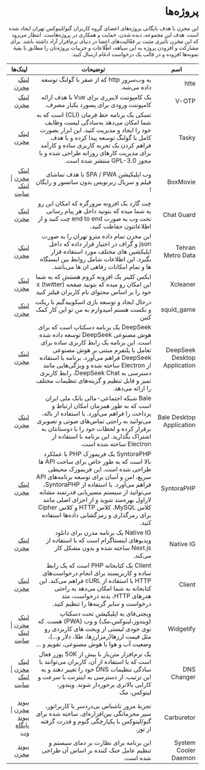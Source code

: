 <h1 dir="rtl">پروژه‌ها</h1>
<p dir="rtl">این مخزن با هدف بایگانی پروژه‌های اعضای گروه کاربران گنو/لینوکس تهران ایجاد شده است. هدف این مجموعه، دیده شدن، حمایت و همکاری در پروژه‌هاست. انتظار می‌رود که این مخزن تأثیری مثبت بر فعّالیت‌های اعضا در دنیای نرم‌افزار آزاد داشته باشد. برای مشارکت و افزودن پروژه به این سیاهه، اطّلاعات و جزییات پروژه‌تان را مطابق با بقیهٔ نمونه‌ها افزوده و در قالب یک درخواست ادغام ارسال کنید.</p>


<div dir="rtl">
<table>
  <thead>
    <tr>
      <th>اسم</th>
      <th>توضیحات</th>
      <th>لینک‌ها</th>
    </tr>
  </thead>
  <tbody>
    <tr>
      <td>htte</td>
      <td>یه وب‌سرور http که از صفر با گولنگ توسعه داده می‌شه.</td>
      <td><a href="https://github.com/the-pesar/htte">لینک مخزن</a></td>
    </tr>
    <tr>
      <td>V-OTP</td>
      <td>یک کامپوننت لایبرری برای Vue با هدف ارائه کامپوننت ورودی برای پسورد یکبار مصرف.</td>
      <td><a href="https://github.com/Saman-Safaei-Dev/v-otp">لینک مخزن</a></td>
    </tr>
    <tr>
      <td>Tasky</td>
      <td>تسکی یک برنامه خط فرمان (CLI) است که به شما امکان می‌دهد به‌سادگی لیست وظایف خود را ایجاد و مدیریت کنید. این ابزار بصورت کامل با گولنگ توسعه پیدا کرده و با هدف فراهم کردن یک تجربه کاربری ساده و کارآمد برای مدیریت کارهای روزانه طراحی شده و با مجوز GPL-3.0 منتشر شده است.</td>
      <td><a href="https://github.com/shahriaarrr/tasky">لینک مخزن</a></td>
    </tr>
    <tr>
      <td>BoxMovie</td>
      <td>وب اپلیکیشن SPA / PWA با هدف تماشای فیلم و سریال زیرنویس بدون سانسور و رایگان !</td>
      <td><a href="https://github.com/BoxMovie/BoxMovie.github.io">لینک مخزن</a> | <a href="https://boxmovie.github.io">لینک سایت</a></td>
    </tr>
    <tr>
      <td>Chat Guard</td>
      <td>چت گارد یک افزونه مرورگره که امکان این رو به شما میده که بتونید داخل هر پیام رسانی تحت وب به صورت end to end چت کنید و از اطلاعاتتون حفاظت کنید.</td>
      <td><a href="https://github.com/PrivacyForge/ChatGuard">لینک مخزن</a></td>
    </tr>
    <tr>
      <td>Tehran Metro Data</td>
      <td>این مخزن تمام داده مترو تهران را به صورت json و گراف در اختیار قرار داده که داخل اپلیکشین های مختلف مورد استفاده قرار بگیرد. این اطلاعات شامل روابط بین ایستگاه ها و تمام امکانات رفاهی ان ها می‌باشد.</td>
      <td><a href="https://github.com/mostafa-kheibary/tehran-metro-data">لینک مخزن</a></td>
    </tr>
    <tr>
      <td>Xcleaner</td>
      <td>ایکس کلینر یک افزونه کروم هستش که به شما این امکان رو میده که بتونید صفحه x (twitter) خود را بر اساس محتوای نام کاربران فیلتر کنید</td>
      <td><a href="https://github.com/mostafa-kheibary/xCleaner">لینک مخزن</a></td>
    </tr>
    <tr>
      <td>squid_game</td>
      <td>درحال ایجاد و توسعه بازی اسکوییدگیم با ریکت و نکست هستم امیدوارم به من تو این کار کمک کنین</td>
      <td><a href="https://github.com/mh-morowati/squid_game">لینک مخزن</a></td>
    </tr>
    <tr>
      <td>DeepSeek Desktop Application</td>
      <td>DeepSeek یک برنامه دسکتاپ است که برای هوش مصنوعی DeepSeek توسعه داده شده است. این برنامه یک رابط کاربری ساده برای تعامل با پلتفرم مبتنی بر هوش مصنوعی DeepSeek فراهم می‌آورد. برنامه با استفاده از Electron ساخته شده و ویژگی‌هایی مانند دسترسی به DeepSeek Chat، رابط کاربری تمیز و قابل تنظیم و گزینه‌های تنظیمات مختلف را ارائه می‌دهد.</td>
      <td><a href="https://github.com/code3-dev/deepseek-desktop">لینک مخزن</a></td>
    </tr>
    <tr>
      <td>Bale Desktop Application</td>
      <td>Bale شبکه اجتماعی-مالی بانک ملی ایران است که به طور همزمان امکان ارتباط و پرداخت را فراهم می‌آورد. با استفاده از باله، می‌توانید به راحتی تماس‌های صوتی و تصویری برقرار کرده و لحظات خود را با دوستانتان به اشتراک بگذارید. این برنامه با استفاده از Electron ساخته شده است.</td>
      <td><a href="https://github.com/code3-dev/bale-desktop">لینک مخزن</a></td>
    </tr>
    <tr>
      <td>SyntoraPHP</td>
      <td>SyntoraPHP یک فریمورک PHP با عملکرد بالا است که به طور خاص برای ساخت API ها طراحی شده است. این فریمورک محیطی سریع، امن و آسان برای توسعه برنامه‌های API فراهم می‌آورد. با استفاده از SyntoraPHP، می‌توانید از سیستم مسیریابی قدرتمند مشابه لاراول بهره‌مند شوید و از اجزای اصلی مانند کلاس MySQL، کلاس HTTP و کلاس Cipher برای رمزگذاری و رمزگشایی داده‌ها استفاده کنید.</td>
      <td><a href="https://github.com/code3-dev/SyntoraPHP">لینک مخزن</a></td>
    </tr>
    <tr>
      <td>Native IG</td>
      <td>Native IG یک برنامه مدرن برای دانلود ویدیوهای اینستاگرام است که با استفاده از Next.js ساخته شده و بدون مشکل کار می‌کند.</td>
      <td><a href="https://github.com/code3-dev/native-ig">لینک مخزن</a></td>
    </tr>
    <tr>
      <td>Client</td>
      <td>Client یک کتابخانه PHP است که یک رابط ساده و کاربرپسند برای انجام درخواست‌های HTTP با استفاده از cURL فراهم می‌کند. این کتابخانه به شما امکان می‌دهد به راحتی هدرهای HTTP، بدنه درخواست، متد درخواست و سایر گزینه‌ها را تنظیم کنید.</td>
      <td><a href="https://github.com/httptools/Client">لینک مخزن</a></td>
    </tr>
    <tr>
      <td>Widgetify</td>
      <td>ویجتی‌فای یه اپلیکیشن تحت دسکتاپ (ویندوز،لینوکس،مک) و وب (PWA) هست. که توی خودی لیستی از ویجت های کاربردی رو مثل قیمت ارزها(رمزارزها، طلا، دلار و...)، وضعیت آب و هوا با هوش مصنوعی، تقویم و ...</td>
      <td><a href="https://github.com/widgetify-app/">لینک مخزن</a> | <a href="https://www.widgetify.ir/">لینک سایت</a></td>
    </tr>
    <tr>
      <td>DNS Changer</td>
      <td>یک نرم‌افزار متن‌باز با بیش از 50K یوزر فعال است که با استفاده از آن، کاربران می‌توانند با سادگی تنظیمات DNS خود را تغییر دهند و به این ترتیب، از دسترسی به اینترنت با سرعت و کارایی بالاتری برخوردار شوند. ویندوز، لینوکس، مک</td>
      <td><a href="https://github.com/DnsChanger">لینک مخزن</a> | <a href="https://dnschanger.github.io">لینک سایت</a></td>
    </tr>
    <tr>
      <td>Carburetor</td>
      <td>تجربهٔ مرور ناشناس بی‌دردسر با کاربراتور، سپر محرمانگی بین‌افزاره‌ای. ساخته شده برای گنو/لینوکس با پکپارچگی گنوم و قدرت گرفته از تور.</td>
      <td><a href="https://framagit.org/tractor/carburetor">پیوند مخزن</a> | <a href="https://flathub.org/fa/apps/io.frama.tractor.carburetor">پیوند پایگاه وب</a></td>
    </tr>
    <tr>
      <td>System Cooler Daemon</td>
      <td>این برنامه برای نظارت بر دمای سیستم و تنظیم عامل خنک کننده بر اساس آن طراحی شده است.</td>
      <td><a href="https://github.com/LogicCavalier/SystemCooler.git">پیوند مخزن</a></td>
    </tr>